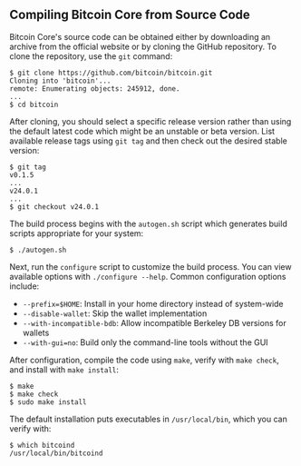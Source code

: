 ## Compiling Bitcoin Core from Source Code

Bitcoin Core's source code can be obtained either by downloading an archive from the official website or by cloning the GitHub repository. To clone the repository, use the `git` command:

```
$ git clone https://github.com/bitcoin/bitcoin.git
Cloning into 'bitcoin'...
remote: Enumerating objects: 245912, done.
...
$ cd bitcoin
```

After cloning, you should select a specific release version rather than using the default latest code which might be an unstable or beta version. List available release tags using `git tag` and then check out the desired stable version:

```
$ git tag
v0.1.5
...
v24.0.1
...
$ git checkout v24.0.1
```

The build process begins with the `autogen.sh` script which generates build scripts appropriate for your system:

```
$ ./autogen.sh
```

Next, run the `configure` script to customize the build process. You can view available options with `./configure --help`. Common configuration options include:

- `--prefix=$HOME`: Install in your home directory instead of system-wide
- `--disable-wallet`: Skip the wallet implementation
- `--with-incompatible-bdb`: Allow incompatible Berkeley DB versions for wallets
- `--with-gui=no`: Build only the command-line tools without the GUI

After configuration, compile the code using `make`, verify with `make check`, and install with `make install`:

```
$ make
$ make check
$ sudo make install
```

The default installation puts executables in `/usr/local/bin`, which you can verify with:

```
$ which bitcoind
/usr/local/bin/bitcoind
```